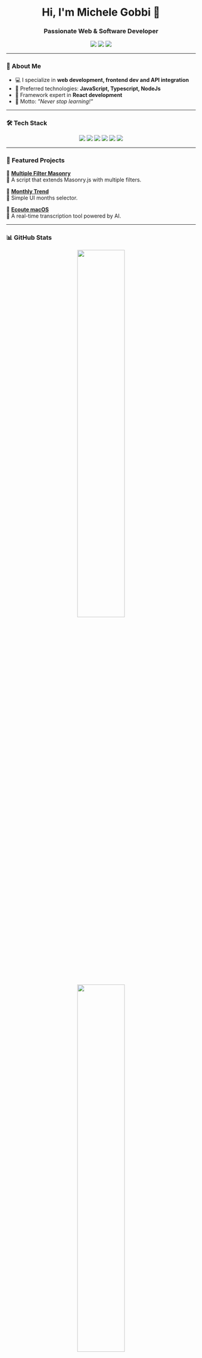 <h1 align="center">Hi, I'm Michele Gobbi 👋</h1>
<h3 align="center">Passionate Web & Software Developer</h3>

<p align="center">
  <a href="https://www.dynamick.it"><img src="https://img.shields.io/badge/Blog-Dynamick-blue?style=flat-square&logo=wordpress"></a>
  <a href="https://twitter.com/dynamick"><img src="https://img.shields.io/badge/Twitter-@dynamick-1DA1F2?style=flat-square&logo=twitter"></a>
  <a href="mailto:michele@dynamick.it"><img src="https://img.shields.io/badge/Email-Contact%20Me-EA4335?style=flat-square&logo=gmail"></a>
</p>

---

### 🚀 About Me
- 💻 I specialize in **web development, frontend dev and API integration**
- 🔧 Preferred technologies: **JavaScript, Typescript, NodeJs**
- 🎨 Framework expert in **React development**
- 🎯 Motto: *"Never stop learning!"*

---

### 🛠️ Tech Stack

<p align="center">
  <img src="https://img.shields.io/badge/JavaScript-F7DF1E?style=for-the-badge&logo=javascript&logoColor=black">
  <img src="https://img.shields.io/badge/MUI-777BB4?style=for-the-badge&logo=mui&logoColor=white">
  <img src="https://img.shields.io/badge/React-3776AB?style=for-the-badge&logo=react&logoColor=white">
  <img src="https://img.shields.io/badge/Typescript-000000?style=for-the-badge&logo=typescript&logoColor=white">
  <img src="https://img.shields.io/badge/Bootstrap-563D7C?style=for-the-badge&logo=bootstrap&logoColor=white">
  <img src="https://img.shields.io/badge/WordPress-21759B?style=for-the-badge&logo=wordpress&logoColor=white">
</p>

---

### 📌 Featured Projects

🌟 [**Multiple Filter Masonry**](https://github.com/dynamick/multiple-filter-masonry)  
🔹 A script that extends Masonry.js with multiple filters.

🌟 [**Monthly Trend**](https://github.com/dynamick/monthly-trend)  
🔹 Simple UI months selector.

🌟 [**Ecoute macOS**](https://github.com/dynamick/ecoute-macos)  
🔹 A real-time transcription tool powered by AI.

---

### 📊 GitHub Stats

<p align="center">
  <img src="https://github-readme-stats.vercel.app/api?username=dynamick&show_icons=true&theme=dark&hide_border=true" width="50%">
  <img src="https://github-readme-streak-stats.herokuapp.com/?user=dynamick&theme=dark&hide_border=true" width="50%">
</p>

---

<p align="center">
  🚀 Connect with me at <a href="https://www.dynamick.it">dynamick.it</a> and explore my work!  
</p>
